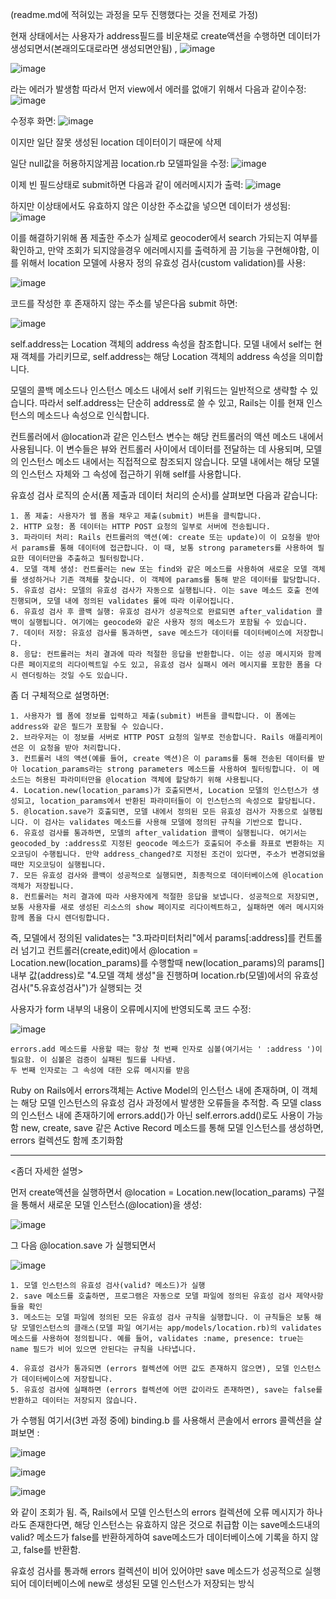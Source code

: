 (readme.md에 적혀있는 과정을 모두 진행했다는 것을 전제로 가정)

현재 상태에서는 사용자가 address필드를 비운채로 create액션을 수행하면 데이터가 생성되면서(본래의도대로라면 생성되면안됨) ,
![image](https://github.com/twingay96/-api-Geocoder-/assets/64403357/0353f00d-e7e0-4c24-b0c2-e4817d249850)

![image](https://github.com/twingay96/-api-Geocoder-/assets/64403357/5aa8c3eb-f6b6-47cc-9c2b-2fba10583b3e)

라는 에러가 발생함 따라서 먼저 view에서 에러를 없애기 위해서 다음과 같이수정: 
![image](https://github.com/twingay96/-api-Geocoder-/assets/64403357/a176db06-4daf-470d-9d20-4c34e6b2a376)

수정후 화면: 
![image](https://github.com/twingay96/-api-Geocoder-/assets/64403357/9c424992-a39c-4967-8d7c-85db2c411498)

이지만 일단 잘못 생성된 location 데이터이기 때문에 삭제

일단 null값을 허용하지않게끔 location.rb 모델파일을 수정:
![image](https://github.com/twingay96/-api-Geocoder-/assets/64403357/ac9eb307-258d-45ec-8c07-c7617f75affd)

이제 빈 필드상태로 submit하면 다음과 같이 에러메시지가 출력:
![image](https://github.com/twingay96/-api-Geocoder-/assets/64403357/c6173c94-31d3-467e-86b7-fdb52bc4f81c)

하지만 이상태에서도 유효하지 않은 이상한 주소값을 넣으면 데이터가 생성됨:
![image](https://github.com/twingay96/-api-Geocoder-/assets/64403357/802dd71e-49ad-4517-bf14-b28a8c7c1eae)

이를 해결하기위해 폼 제출한 주소가 실제로 geocoder에서 search 가되는지 여부를 확인하고, 
만약 조회가 되지않을경우 에러메시지를 출력하게 끔 기능을 구현해야함, 이를 위해서 location 모델에 사용자 정의 유효성 검사(custom validation)를 사용:

![image](https://github.com/twingay96/-api-Geocoder-/assets/64403357/9e4c0c2a-5f01-484f-a7ea-6978f0e2f86e)

코드를 작성한 후 존재하지 않는 주소를 넣은다음 submit 하면:

![image](https://github.com/twingay96/-api-Geocoder-/assets/64403357/a6c7bfeb-a012-4736-ba2a-801f4370cabe)

self.address는 Location 객체의 address 속성을 참조합니다. 모델 내에서 self는 현재 객체를 가리키므로, 
self.address는 해당 Location 객체의 address 속성을 의미합니다.

모델의 콜백 메소드나 인스턴스 메소드 내에서 self 키워드는 일반적으로 생략할 수 있습니다. 
따라서 self.address는 단순히 address로 쓸 수 있고, Rails는 이를 현재 인스턴스의 메소드나 속성으로 인식합니다.

컨트롤러에서 @location과 같은 인스턴스 변수는 해당 컨트롤러의 액션 메소드 내에서 사용됩니다. 
이 변수들은 뷰와 컨트롤러 사이에서 데이터를 전달하는 데 사용되며, 모델의 인스턴스 메소드 내에서는 직접적으로 참조되지 않습니다. 
모델 내에서는 해당 모델의 인스턴스 자체와 그 속성에 접근하기 위해 self를 사용합니다.

유효성 검사 로직의 순서(폼 제출과 데이터 처리의 순서)를 살펴보면 다음과 같습니다:

    1. 폼 제출: 사용자가 웹 폼을 채우고 제출(submit) 버튼을 클릭합니다.    
    2. HTTP 요청: 폼 데이터는 HTTP POST 요청의 일부로 서버에 전송됩니다.    
    3. 파라미터 처리: Rails 컨트롤러의 액션(예: create 또는 update)이 이 요청을 받아서 params를 통해 데이터에 접근합니다. 이 때, 보통 strong parameters를 사용하여 필요한 데이터만을 추출하고 필터링합니다.    
    4. 모델 객체 생성: 컨트롤러는 new 또는 find와 같은 메소드를 사용하여 새로운 모델 객체를 생성하거나 기존 객체를 찾습니다. 이 객체에 params를 통해 받은 데이터를 할당합니다.   
    5. 유효성 검사: 모델의 유효성 검사가 자동으로 실행됩니다. 이는 save 메소드 호출 전에 진행되며, 모델 내에 정의된 validates 룰에 따라 이루어집니다.
    6. 유효성 검사 후 콜백 실행: 유효성 검사가 성공적으로 완료되면 after_validation 콜백이 실행됩니다. 여기에는 geocode와 같은 사용자 정의 메소드가 포함될 수 있습니다.
    7. 데이터 저장: 유효성 검사를 통과하면, save 메소드가 데이터를 데이터베이스에 저장합니다.  
    8. 응답: 컨트롤러는 처리 결과에 따라 적절한 응답을 반환합니다. 이는 성공 메시지와 함께 다른 페이지로의 리다이렉트일 수도 있고, 유효성 검사 실패시 에러 메시지를 포함한 폼을 다시 렌더링하는 것일 수도 있습니다.

좀 더 구체적으로 설명하면:

    1. 사용자가 웹 폼에 정보를 입력하고 제출(submit) 버튼을 클릭합니다. 이 폼에는 address와 같은 필드가 포함될 수 있습니다.
    2. 브라우저는 이 정보를 서버로 HTTP POST 요청의 일부로 전송합니다. Rails 애플리케이션은 이 요청을 받아 처리합니다.
    3. 컨트롤러 내의 액션(예를 들어, create 액션)은 이 params를 통해 전송된 데이터를 받아 location_params라는 strong parameters 메소드를 사용하여 필터링합니다. 이 메소드는 허용된 파라미터만을 @location 객체에 할당하기 위해 사용됩니다.
    4. Location.new(location_params)가 호출되면서, Location 모델의 인스턴스가 생성되고, location_params에서 반환된 파라미터들이 이 인스턴스의 속성으로 할당됩니다.
    5. @location.save가 호출되면, 모델 내에서 정의된 모든 유효성 검사가 자동으로 실행됩니다. 이 검사는 validates 메소드를 사용해 모델에 정의된 규칙을 기반으로 합니다.
    6. 유효성 검사를 통과하면, 모델의 after_validation 콜백이 실행됩니다. 여기서는 geocoded_by :address로 지정된 geocode 메소드가 호출되어 주소를 좌표로 변환하는 지오코딩이 수행됩니다. 만약 address_changed?로 지정된 조건이 있다면, 주소가 변경되었을 때만 지오코딩이 실행됩니다.
    7. 모든 유효성 검사와 콜백이 성공적으로 실행되면, 최종적으로 데이터베이스에 @location 객체가 저장됩니다.
    8. 컨트롤러는 처리 결과에 따라 사용자에게 적절한 응답을 보냅니다. 성공적으로 저장되면, 보통 사용자를 새로 생성된 리소스의 show 페이지로 리다이렉트하고, 실패하면 에러 메시지와 함께 폼을 다시 렌더링합니다.

즉, 모델에서 정의된 validates는 "3.파라미터처리"에서 params[:address]를 컨트롤러 넘기고 
컨트롤러(create,edit)에서 @location = Location.new(location_params)를 수행할때 
new(location_params)의 params[]내부 값(address)로 
"4.모델 객체 생성"을 진행하며 location.rb(모델)에서의 유효성검사("5.유효성검사")가 실행되는 것

사용자가 form 내부의 내용이 오류메시지에 반영되도록 코드 수정: 

![image](https://github.com/twingay96/-api-Geocoder-/assets/64403357/a77bcaf9-5e76-4668-8f8a-84193d4c9b59)

    errors.add 메소드를 사용할 때는 항상 첫 번째 인자로 심볼(여기서는 ' :address ')이 필요함. 이 심볼은 검증이 실패된 필드를 나타냄. 
    두 번째 인자로는 그 속성에 대한 오류 메시지를 받음
    
Ruby on Rails에서 errors객체는 Active Model의 인스턴스 내에 존재하며, 이 객체는 해당 모델 인스턴스의 유효성 검사 과정에서 발생한 오류들을 추적함.
즉 모델 class의 인스턴스 내에 존재하기에 errors.add()가 아닌 self.errors.add()로도 사용이 가능함
new, create, save 같은 Active Record 메소드를 통해 모델 인스턴스를 생성하면, errors 컬렉션도 함께 초기화함

------------------------------------------------------------------------------------------------------------------------------------------------
<좀더 자세한 설명>

먼저 create액션을 실행하면서 @location = Location.new(location_params) 구절을 통해서 새로운 모델 인스턴스(@location)을 생성:

![image](https://github.com/twingay96/-api-Geocoder-/assets/64403357/729afd67-3e4c-4198-8dc1-65145b4a191b)

그 다음 @location.save 가 실행되면서

![image](https://github.com/twingay96/-api-Geocoder-/assets/64403357/582f7b05-e072-4053-95d6-04166443af91)

    1. 모델 인스턴스의 유효성 검사(valid? 메소드)가 실행
    2. save 메소드를 호출하면, 프로그램은 자동으로 모델 파일에 정의된 유효성 검사 제약사항들을 확인
    3. 메소드는 모델 파일에 정의된 모든 유효성 검사 규칙을 실행합니다. 이 규칙들은 보통 해당 모델인스턴스의 클래스(모델 파일 여기서는 app/models/location.rb)의 validates 메소드를 사용하여 정의됩니다. 예를 들어, validates :name, presence: true는 name 필드가 비어 있으면 안된다는 규칙을 나타냅니다.
    
    4. 유효성 검사가 통과되면 (errors 컬렉션에 어떤 값도 존재하지 않으면), 모델 인스턴스가 데이터베이스에 저장됩니다.
    5. 유효성 검사에 실패하면 (errors 컬렉션에 어떤 값이라도 존재하면), save는 false를 반환하고 데이터는 저장되지 않습니다.

가 수행됨 여기서(3번 과정 중에) binding.b 를 사용해서 콘솔에서 errors 콜렉션을 살펴보면 : 

![image](https://github.com/twingay96/-api-Geocoder-/assets/64403357/dfdcc0f6-454c-4e37-a007-aaf6b9cc7e35)

![image](https://github.com/twingay96/-api-Geocoder-/assets/64403357/9b2d9f50-2013-490b-976d-306ff69151c6)

![image](https://github.com/twingay96/-api-Geocoder-/assets/64403357/6589bb3b-8d08-49fe-96fb-2338dba7b9b5)


와 같이 조회가 됨. 즉, Rails에서 모델 인스턴스의 errors 컬렉션에 오류 메시지가 하나라도 존재한다면, 해당 인스턴스는 유효하지 않은 것으로 취급함
이는 save메소드내의 valid? 메소드가 false를 반환하게하여 save메소드가 데이터베이스에 기록을 하지 않고, false를 반환함.

유효성 검사를 통과해 errors 컬렉션이 비어 있어야만 save 메소드가 성공적으로 실행되어 데이터베이스에 new로 생성된 모델 인스턴스가 저장되는 방식





    

